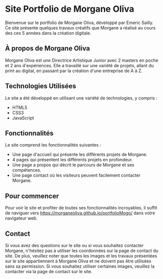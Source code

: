 # Site Portfolio de Morgane Oliva 

Bienvenue sur le portfolio de Morgane Oliva, développé par Emeric Sailly. 
Ce site présente quelques travaux créatifs que Morgane a réalisé au cours des ces 5 années dans la création digitale.

## À propos de Morgane Oliva

Morgane Oliva est une Directrice Artistique Junior avec 2 masters en poche et 2 ans d'expériences. Elle a travaillé sur une variété de projets, allant du print au digital, en passant par la création d'une entreprise de A à Z. 

## Technologies Utilisées 

Le site a été développé en utilisant une variété de technologies, y compris :

- HTML5
- CSS3
- JavaScript

## Fonctionnalités

Le site comprend les fonctionnalités suivantes :

- Une page d'accueil qui présente les différents projets de Morgane.
- 4 pages qui présentent les différents projets en profondeur.
- Une page a propos qui décrit le parcours de Morgane et ses compétences.
- Une page contact où les visiteurs peuvent facilement contacter Morgane.

## Pour commencer

Pour voir le site et profiter de toutes ses fonctionnalités incroyables, il suffit de naviguer vers https://morganeoliva.github.io/portfolioMogo/ dans votre navigateur web.

## Contact 

Si vous avez des questions sur le site ou si vous souhaitez contacter Morgane, n'hésitez pas à utiliser les coordonnées sur la page de contact du site. De plus, veuillez noter que toutes les images et les travaux présentées sur le site appartiennent à Morgane Oliva et ne doivent pas être utilisées sans sa permission. Si vous souhaitez utiliser certaines images, veuillez la contacter via la page de contact sur le site.
